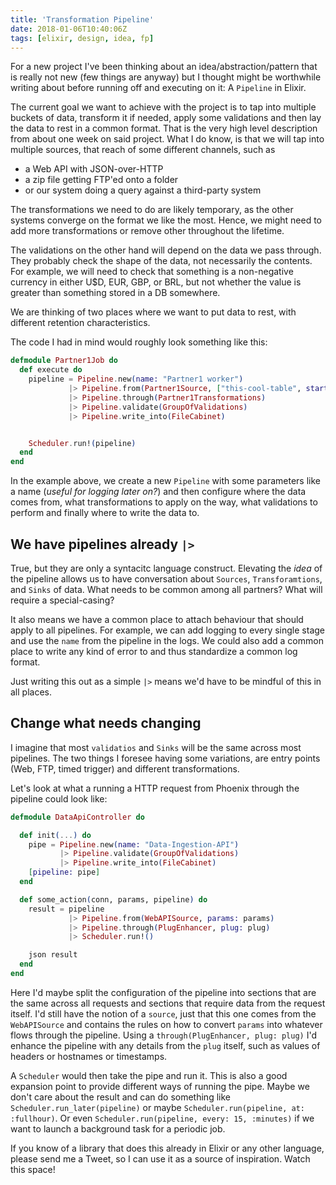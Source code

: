 ```yaml
---
title: 'Transformation Pipeline'
date: 2018-01-06T10:40:06Z
tags: [elixir, design, idea, fp]
---
```


For a new project I've been thinking about an idea/abstraction/pattern that is really not new (few things are anyway)
but I thought might be worthwhile writing about before running off and executing on it: A `Pipeline` in Elixir.

<!--more-->

The current goal we want to achieve with the project is to tap into multiple buckets of data, transform it if needed, apply some validations and then lay the data to rest in a common format.
That is the very high level description from about one week on said project.
What I do know, is that we will tap into multiple sources, that reach of some different channels, such as

- a Web API with JSON-over-HTTP
- a zip file getting FTP'ed onto a folder
- or our system doing a query against a third-party system

The transformations we need to do are likely temporary, as the other systems converge on the format we like the most.
Hence, we might need to add more transformations or remove other throughout the lifetime.

The validations on the other hand will depend on the data we pass through. They probably check the shape of the data, not necessarily the contents.
For example, we will need to check that something is a non-negative currency in either U$D, EUR, GBP, or BRL, but not whether the value is greater than something stored in a DB somewhere.

We are thinking of two places where we want to put data to rest, with different retention characteristics.

The code I had in mind would roughly look something like this:

```elixir
defmodule Partner1Job do
  def execute do
    pipeline = Pipeline.new(name: "Partner1 worker")
             |> Pipeline.from(Partner1Source, ["this-cool-table", starting_at: 213, page_size: 50])
             |> Pipeline.through(Partner1Transformations)
             |> Pipeline.validate(GroupOfValidations)
             |> Pipeline.write_into(FileCabinet)


    Scheduler.run!(pipeline)
  end
end
```

In the example above, we create a new `Pipeline` with some parameters like a name (_useful for logging later on?_) and then configure
where the data comes from, what transformations to apply on the way, what validations to perform and finally where to write the data to.

## We have pipelines already `|>`

True, but they are only a syntacitc language construct.
Elevating the _idea_ of the pipeline allows us to have conversation about `Sources`, `Transforamtions`, and `Sinks` of data.
What needs to be common among all partners? What will require a special-casing?

It also means we have a common place to attach behaviour that should apply to all pipelines.
For example, we can add logging to every single stage and use the `name` from the pipeline in the logs.
We could also add a common place to write any kind of error to and thus standardize a common log format.

Just writing this out as a simple `|>` means we'd have to be mindful of this in all places.

## Change what needs changing

I imagine that most `validatios` and `Sinks` will be the same across most pipelines.
The two things I foresee having some variations, are entry points (Web, FTP, timed trigger) and different transformations.

Let's look at what a running a HTTP request from Phoenix through the pipeline could look like:

```elixir
defmodule DataApiController do

  def init(...) do
    pipe = Pipeline.new(name: "Data-Ingestion-API")
           |> Pipeline.validate(GroupOfValidations)
           |> Pipeline.write_into(FileCabinet)
    [pipeline: pipe]
  end

  def some_action(conn, params, pipeline) do
    result = pipeline
             |> Pipeline.from(WebAPISource, params: params)
             |> Pipeline.through(PlugEnhancer, plug: plug)
             |> Scheduler.run!()

    json result
  end
end
```

Here I'd maybe split the configuration of the pipeline into sections that are the same across all requests and sections that
require data from the request itself.
I'd still have the notion of a `source`, just that this one comes from the `WebAPISource` and contains the rules on how to convert `params` into whatever flows through the pipeline.
Using a `through(PlugEnhancer, plug: plug)` I'd enhance the pipeline with any details from the `plug` itself, such as values of headers or hostnames or timestamps.

A `Scheduler` would then take the pipe and run it. This is also a good expansion point to provide different ways of running the pipe.
Maybe we don't care about the result and can do something like `Scheduler.run_later(pipeline)` or maybe `Scheduler.run(pipeline, at: :fullhour)`.
Or even `Scheduler.run(pipeline, every: 15, :minutes)` if we want to launch a background task for a periodic job.

If you know of a library that does this already in Elixir or any other language, please send me a Tweet, so I can use it as a source of inspiration.
Watch this space!
